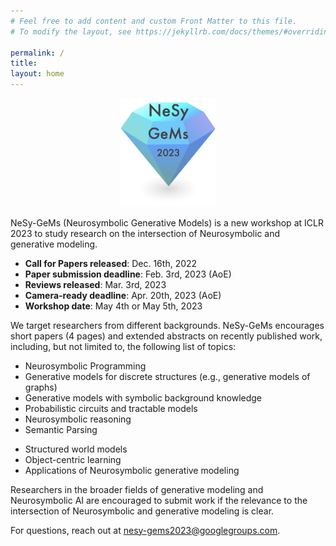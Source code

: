 ```yaml
---
# Feel free to add content and custom Front Matter to this file.
# To modify the layout, see https://jekyllrb.com/docs/themes/#overriding-theme-defaults

permalink: /
title:
layout: home
---
```

<p align="center">
  <img src="logo.png" width="30%"/>
</p>

NeSy-GeMs (Neurosymbolic Generative Models) is a new workshop at ICLR 2023 to study research on the intersection of Neurosymbolic and generative modeling. 

* **Call for Papers released**: Dec. 16th, 2022
* **Paper submission deadline**: Feb. 3rd, 2023 (AoE)
* **Reviews released**: Mar. 3rd, 2023
* **Camera-ready deadline**: Apr. 20th, 2023 (AoE)
* **Workshop date**: May 4th or May 5th, 2023

We target researchers from different backgrounds. NeSy-GeMs encourages short papers (4 pages) and extended abstracts on recently published work, including, but not limited to, the following list of topics:

* Neurosymbolic Programming
* Generative models for discrete structures (e.g., generative models of graphs)
* Generative models with symbolic background knowledge
* Probabilistic circuits and tractable models
* Neurosymbolic reasoning
* Semantic Parsing
<!-- * Meta-Learning for Neurosymbolic AI -->
<!-- * Neurosymbolic generative modeling for Interpretable AI -->
* Structured world models
* Object-centric learning
* Applications of Neurosymbolic generative modeling

Researchers in the broader fields of generative modeling and Neurosymbolic AI are encouraged to submit work if the relevance to the intersection of Neurosymbolic and generative modeling is clear.

For questions, reach out at [nesy-gems2023@googlegroups.com](mailto:nesy-gems2023@googlegroups.com).
